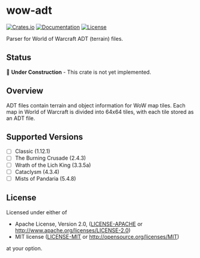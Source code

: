 # wow-adt

[![Crates.io](https://img.shields.io/crates/v/wow-adt.svg)](https://crates.io/crates/wow-adt)
[![Documentation](https://docs.rs/wow-adt/badge.svg)](https://docs.rs/wow-adt)
[![License](https://img.shields.io/crates/l/wow-adt.svg)](https://github.com/wowemulation-dev/warcraft-rs#license)

Parser for World of Warcraft ADT (terrain) files.

## Status

🚧 **Under Construction** - This crate is not yet implemented.

## Overview

ADT files contain terrain and object information for WoW map tiles. Each map in
World of Warcraft is divided into 64x64 tiles, with each tile stored as an ADT
file.

## Supported Versions

- [ ] Classic (1.12.1)
- [ ] The Burning Crusade (2.4.3)
- [ ] Wrath of the Lich King (3.3.5a)
- [ ] Cataclysm (4.3.4)
- [ ] Mists of Pandaria (5.4.8)

## License

Licensed under either of

- Apache License, Version 2.0, ([LICENSE-APACHE](../../LICENSE-APACHE) or <http://www.apache.org/licenses/LICENSE-2.0>)
- MIT license ([LICENSE-MIT](../../LICENSE-MIT) or <http://opensource.org/licenses/MIT>)

at your option.
